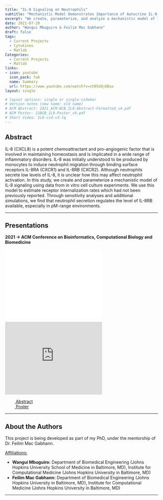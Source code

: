 ```yaml
---
title: "IL-8 Signaling on Neutrophils"
subtitle: "Mechanistic Model Demonstrates Importance of Autocrine IL-8 Secretion by Neutrophils"
excerpt: "We create, parameterize, and analyze a mechanistic model of IL-8 signaling on neutrophils using data from in vitro cell culture experiments."
date: 2021-07-20
author: "Wangui Mbuguiro & Feilim Mac Gabhann"
draft: false
tags:
  - Current Projects
  - Cytokines
  - Matlab
Categories:
  - Current Projects
  - Matlab
links:
- icon: youtube
  icon_pack: fab
  name: Summary
  url: https://www.youtube.com/watch?v=ch05ddj6Bso
layout: single

# layout options: single or single-sidebar
# Version notes (new name: old name)
# ACM Abstract: 2021_ACM-BCB_IL8-Abstract-Formatted_v4.pdf
# ACM Poster: 21BCB_IL8-Poster_v4.pdf
# Short Video: IL8-vid-v3-lq
---
```

## Abstract

IL-8 (CXCL8) is a potent chemoattractant and pro-angiogenic factor that is involved in maintaining homeostasis and is implicated in a wide range of inflammatory disorders. IL-8 was initially understood to be produced by monocytes to induce neutrophil migration through binding surface receptors IL-8RA (CXCR1) and IL-8RB (CXCR2). Although neutrophils secrete low levels of IL-8, it is unclear how this may affect neutrophil activation. In this study, we create and parameterize a mechanistic model of IL-8 signaling using data from in vitro cell culture experiments. We use this model to estimate receptor internalization rates which had not been previously reported. Through sensitivity analyses and additional simulations, we find that neutrophil secretion regulates the level of IL-8RB available, especially in pM-range environments.

---
## Presentations
<b>2021 → ACM Conference on Bioinformatics, Computational Biology and Biomedicine</b>
<br />
<iframe frameborder="0" scrolling="yes" width="320" height="240" src="ACM_poster.pdf"> </iframe>
  <iframe width="320" height="240" src="https://www.youtube.com/embed/ch05ddj6Bso" title="YouTube video player" frameborder="0" allow="accelerometer; autoplay; clipboard-write; encrypted-media; gyroscope; picture-in-picture" allowfullscreen></iframe>

&nbsp;&nbsp;&nbsp;&nbsp;&nbsp;&nbsp;&nbsp;&nbsp;[<i class="fas fa-file-pdf"></i> Abstract](ACM_abstract.pdf) 
<br />
&nbsp;&nbsp;&nbsp;&nbsp;&nbsp;&nbsp;&nbsp;&nbsp;[<i class="fas fa-newspaper"></i> Poster](ACM_poster.pdf)
<br />
  
---
## About the Authors

This project is being developed as part of my PhD, under the mentorship of Dr. Feilim Mac Gabhann. 

<u>Affiliations:</u> 
- <b>Wangui Mbuguiro:</b>  Department of Biomedical Engineering (Johns Hopkins University School of Medicine in Baltimore, MD), Institute for Computational Medicine (Johns Hopkins University in Baltimore, MD)
- <b>Feilim Mac Gabhann:</b>  Department of Biomedical Engineering (Johns Hopkins University in Baltimore, MD), Institute for Computational Medicine (Johns Hopkins University in Baltimore, MD)

---


